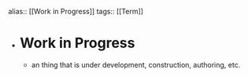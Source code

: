 alias:: [[Work in Progress]]
tags:: [[Term]]

- # Work in Progress
	- an thing that is under development, construction, authoring, etc.